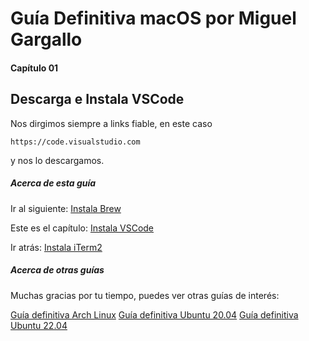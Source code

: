 # Guía Definitiva macOS por Miguel Gargallo


#### Capítulo 01
## Descarga e Instala VSCode


Nos dirgimos siempre a links fiable, en este caso

    https://code.visualstudio.com

y nos lo descargamos.


##### Acerca de esta guía

Ir al siguiente:
[Instala Brew](https://github.com/miguelgargallo/guia-definitiva-macos/blob/main/04-Instala-Brew.md)

Este es el capítulo:
[Instala VSCode](https://github.com/miguelgargallo/guia-definitiva-macos/blob/main/03-Instala-VSCode.md)

Ir atrás:
[Instala iTerm2](https://github.com/miguelgargallo/guia-definitiva-macos/blob/main/02-Instala-iTerm2.md)


##### Acerca de otras guías

Muchas gracias por tu tiempo, puedes ver otras guías de interés:

[Guía definitiva Arch Linux](https://github.com/miguelgargallo/Guia-Definitiva-Arch-Linux)
[Guía definitiva Ubuntu 20.04](https://github.com/miguelgargallo/Configurar-Ubuntu-20.04-LTS-Handshake-spanish-guia-Rithvik-Vibhu)
[Guía definitiva Ubuntu 22.04](https://github.com/miguelgargallo/Guia-Definitiva-Ubuntu-2204)

